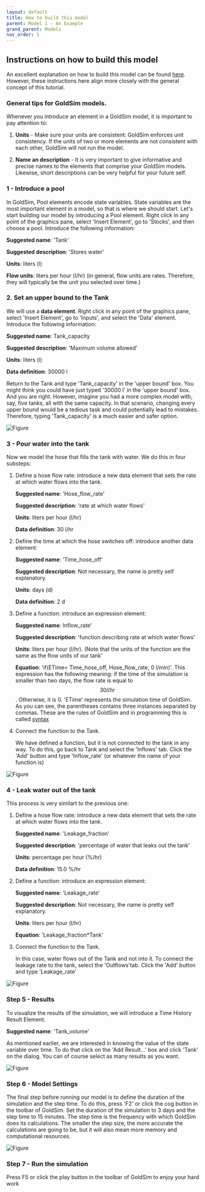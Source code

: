 ```yaml
---
layout: default
title: How to build this model
parent: Model 1 - An Example
grand_parent: Models
nav_order: 1
---
```


## Instructions on how to build this model

An excellent explanation on how to build this model can be found [here](https://www.goldsim.com/Courses/BasicGoldSim/Unit4/Lesson3/). However, these instructions here align more closely with the general concept of this tutorial.

### General tips for GoldSim models.

Whenever you introduce an element in a GoldSim model, it is important to pay attention to:

1. **Units** - Make sure your units are consistent: GoldSim enforces unit consistency. If the units of two or more elements are not consistent with each other, GoldSim will not run the model.

2. **Name an description** - It is very important to give informative and precise names to the elements that comprise your GoldSim models. Likewise, short descriptions can be very helpful for your future self.


### 1 -  Introduce a pool

In GoldSim, Pool elements encode state variables. State variables are the most important element in a model, so that is where we should start. Let's start building our model by introducing a Pool element. Right click in any point of the graphics pane, select 'Insert Element', go to 'Stocks', and then choose a pool. Introduce the following information:

**Suggested name**: 'Tank'

**Suggested description**: 'Stores water'

**Units**: liters (l)

**Flow units**: liters per hour (l/hr) (in general, flow units are rates. Therefore, they will typically be the unit you selected over time.)

### 2. Set an upper bound to the Tank

We will use a **data element**. Right click in any point of the graphics pane, select 'Insert Element', go to 'Inputs', and select the 'Data' element. Introduce the following information:

**Suggested name**: Tank_capacity

**Suggested description**: 'Maximum volume allowed'

**Units**: liters (l)

**Data definition**: 30000 l

Return to the Tank and type 'Tank_capacity' in the 'upper bound' box. You might think you could have just typed '30000 l' in the 'upper bound' box. And you are right. However, imagine you had a more complex model with, say, five tanks, all with the same capacity. In that scenario, changing every upper bound would be a tedious task and could potentially lead to mistakes. Therefore, typing 'Tank_capacity' is a much easier and safer option.

![Figure](../figures/Instructions_Model1_tank.png)

### 3 - Pour water into the tank

Now we model the hose that fills the tank with water. We do this in four substeps:

1. Define a hose flow rate: introduce a new data element that sets the rate at which water flows into the tank. 

   **Suggested name**: 'Hose_flow_rate'

   **Suggested description**: 'rate at which water flows'

   **Units**: liters per hour (l/hr) 

   **Data definition**: 30 l/hr

2. Define the time at which the hose switches off: introduce another data element:

   **Suggested name**: 'Time_hose_off'

   **Suggested description**: Not necessary, the name is pretty self explanatory.

   **Units**: days (d)

   **Data definition**: 2 d

3. Define a function: introduce an expression element: 

   **Suggested name**: Inflow_rate'

   **Suggested description**: 'function describing rate at which water flows'

   **Units**: liters per hour (l/hr). (Note that the units of the function are the same as the flow units of our tank'

   **Equation**: 'if(ETime< Time_hose_off, Hose_flow_rate, 0 l/min)'. This expression has the following meaning: if the time of the simulation is smaller than two days, the flow rate is equal to $$30 l/hr$$. Otherwise, it is 0. 'ETime' represents the simulation time of GoldSim. As you can see, the parentheses contains three instances separated by commas. 
These are the rules of GoldSim and in programming this is called [syntax](https://en.wikipedia.org/wiki/Syntax_(programming_languages))
	
4. Connect the function to the Tank.

   We have defined a function, but it is not connected to the tank in any way. To do this, go back to Tank and select the 'Inflows' tab. Click the 'Add' button and type 'Inflow_rate' (or whatever the name of your function is)


![Figure](../figures/Instructions_Model1_inflow.png)


### 4 - Leak water out of the tank

This process is very similart to the previous one:

1. Define a hose flow rate: introduce a new data element that sets the rate at which water flows into the tank. 

   **Suggested name**: 'Leakage_fraction'

   **Suggested description**: 'percentage of water that leaks out the tank'

   **Units**: percentage per hour (%/hr) 

   **Data definition**: 15.0 %/hr

2. Define a function: introduce an expression element: 

   **Suggested name**: 'Leakage_rate'

   **Suggested description**: Not necessary, the name is pretty self explanatory.

   **Units**: liters per hour (l/hr)

   **Equation**: 'Leakage_fraction*Tank'
	
3. Connect the function to the Tank.

   In this case, water flows out of the Tank and not into it. To connect the leakage rate to the tank, select the 'Outflows'tab. Click the 'Add' button and type 'Leakage_rate'


![Figure](../figures/Instructions_Model1_outflow.png)

### Step 5 - Results

To visualize the results of the simulation, we will introduce a Time History Result Element.

**Suggested name**: 'Tank_volume'

As mentioned earlier, we are interested in knowing the value of the state variable over time. To do
that click on the 'Add Result...' box and click 'Tank' on the dialog. You can of course select as
many results as you want.

![Figure](../figures/Instructions_Model1_results.png)

### Step 6 - Model Settings

The final step before running our model is to define the duration of the simulation and the step time. To do this, press 'F2' or click the cog button in the toolbar of GoldSim. Set the duration of the simulation to 3 days and the step
time to 15 minutes. The step time is the frequency with which GoldSim does its calculations. The smaller the step size, the more accurate the calculations are going to be, but it
will also mean more memory and computational resources.

![Figure](../figures/Instructions_Model1_settings.png)

### Step 7 - Run the simulation

Press F5 or click the play button in the toolbar of GoldSim to enjoy your hard work
